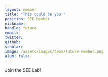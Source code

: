 ```yaml
---
layout: member
title: "This could be you!"
position: SEE Member
nickname: 
handle: future
email: 
twitter: 
github: 
scholar: 
image: /assets/images/team/future-member.png
alum: false
---
```

Join the SEE Lab!
